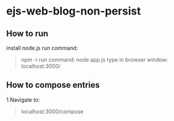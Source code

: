 # ejs-web-blog-non-persist

## How to run

install node.js
run command: 
>npm -i
run command: 
>node app.js
type in browser window:
>localhost:3000/

## How to compose entries
1.Navigate to:
>localhost:3000/compose
